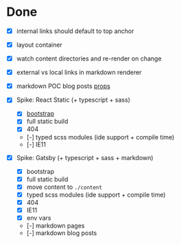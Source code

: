 # Done

- [x] internal links should default to top anchor
- [x] layout container
- [x] watch content directories and re-render on change
- [x] external vs local links in markdown renderer
- [x] markdown POC blog posts [props](https://github.com/s-thom/website/blob/develop/src/components/MdRenderer/index.tsx)

- [x] Spike: React Static (+ typescript + sass)
  - [x] [bootstrap](https://medium.com/@thetrevorharmon/how-to-make-a-super-fast-static-site-with-gatsby-typescript-and-sass-3742c00d4524)
  - [x] full static build
  - [x] 404
  - [-] typed scss modules (ide support + compile time)
  - [-] IE11
- [x] Spike: Gatsby (+ typescript + sass + markdown)
  - [x] bootstrap
  - [x] full static build
  - [x] move content to `./content`
  - [x] typed scss modules (ide support + compile time)
  - [x] 404
  - [x] IE11
  - [x] env vars
  - [-] markdown pages
  - [-] markdown blog posts

